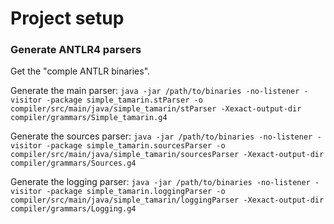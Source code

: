 # Project setup

### Generate ANTLR4 parsers

Get the "comple ANTLR binaries".

Generate the main parser:
`java -jar /path/to/binaries -no-listener -visitor -package simple_tamarin.stParser -o compiler/src/main/java/simple_tamarin/stParser -Xexact-output-dir compiler/grammars/Simple_tamarin.g4`

Generate the sources parser:
`java -jar /path/to/binaries -no-listener -visitor -package simple_tamarin.sourcesParser -o compiler/src/main/java/simple_tamarin/sourcesParser -Xexact-output-dir compiler/grammars/Sources.g4`

Generate the logging parser:
`java -jar /path/to/binaries -no-listener -visitor -package simple_tamarin.loggingParser -o compiler/src/main/java/simple_tamarin/loggingParser -Xexact-output-dir compiler/grammars/Logging.g4`